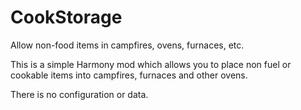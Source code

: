 # CookStorage
Allow non-food items in campfires, ovens, furnaces, etc.

This is a simple Harmony mod which allows you to place non fuel or cookable items into campfires, furnaces and other ovens.

There is no configuration or data.
